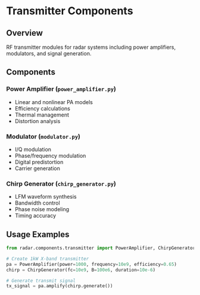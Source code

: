# Transmitter Components

## Overview
RF transmitter modules for radar systems including power amplifiers, modulators, and signal generation.

## Components

### Power Amplifier (`power_amplifier.py`)
- Linear and nonlinear PA models
- Efficiency calculations
- Thermal management
- Distortion analysis

### Modulator (`modulator.py`)
- I/Q modulation
- Phase/frequency modulation
- Digital predistortion
- Carrier generation

### Chirp Generator (`chirp_generator.py`)
- LFM waveform synthesis
- Bandwidth control
- Phase noise modeling
- Timing accuracy

## Usage Examples
```python
from radar.components.transmitter import PowerAmplifier, ChirpGenerator

# Create 1kW X-band transmitter
pa = PowerAmplifier(power=1000, frequency=10e9, efficiency=0.65)
chirp = ChirpGenerator(fc=10e9, B=100e6, duration=10e-6)

# Generate transmit signal
tx_signal = pa.amplify(chirp.generate())
```
